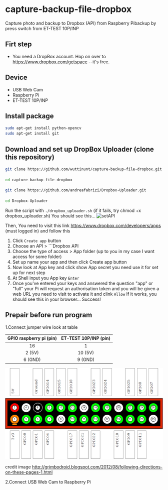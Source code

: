 # capture-backup-file-dropbox
Capture photo and backup to Dropbox (API) from Raspberry Pibackup by press switch from ET-TEST 10P/INP

## Firt step
* You need a DropBox account. Hop on over to https://www.dropbox.com/getspace --it's free.

## Device
* USB Web Cam
* Raspberry Pi
* ET-TEST 10P/INP

## Install package
```bash
sudo apt-get install python-opencv
sudo apt-get install git
```

## Download and set up DropBox Uploader (clone this repository)
```bash
git clone https://github.com/wuttinunt/capture-backup-file-dropbox.git

cd capture-backup-file-dropbox

git clone https://github.com/andreafabrizi/Dropbox-Uploader.git

cd Dropbox-Uploader
```

Run the script with ```./dropbox_uploader.sh``` (if it fails, try chmod +x dropbox_uploader.sh)
You should see this...
![setAPI](setAPI.png?raw=true "setAPI")

Then, You need to visit this link https://www.dropbox.com/developers/apps (must logged in) and follow this
1. Click ```Create app``` button
2. Choose an API > ```Dropbox API
3. Choose the type of access > App folder (up to you in my case I want access for some folder)
4. Set up name your app and then click Create app button
5. Now look at App key and click show App secret you need use it for set up for next step
6. At Shell input you App key ```Enter``` 
7. Once you've entered your keys and answered the question "app" or "full" your Pi will request an authorisation token and you will be given a web URL you need to visit to activate it and clink ```Allow``` If it works, you should see this in your browser… Success!

## Prepair before run program
1.Connect jumper wire look at table

| GPIO raspberry pi (pin)| ET-TEST 10P/INP (pin) |
|:----------------------:|:---------------------:|
|           16           |           1           |
|           2 (5V)       |           10 (5V)     |
|           6 (GND)      |           9 (GND)    |


![GPIO](GPIO.png?raw=true "GPIO")

credit image http://grimbodroid.blogspot.com/2012/08/following-directions-on-these-pages-1.html

2.Connect USB Web Cam to Raspberry Pi

